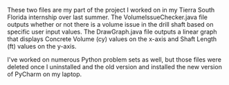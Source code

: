 These two files are my part of the project I worked on in my Tierra South Florida internship over last summer. The VolumeIssueChecker.java file outputs 
whether or not there is a volume issue in the drill shaft based on specific user input values. The DrawGraph.java file outputs a linear graph that displays 
Concrete Volume (cy) values on the x-axis and Shaft Length (ft) values on the y-axis.

I've worked on numerous Python problem sets as well, but those files were deleted once I uninstalled and the old version and installed the new version of PyCharm on 
my laptop.
